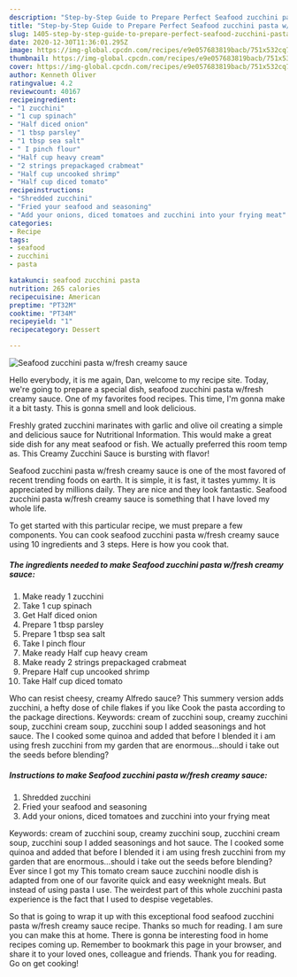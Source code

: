 ```yaml
---
description: "Step-by-Step Guide to Prepare Perfect Seafood zucchini pasta w/fresh creamy sauce"
title: "Step-by-Step Guide to Prepare Perfect Seafood zucchini pasta w/fresh creamy sauce"
slug: 1405-step-by-step-guide-to-prepare-perfect-seafood-zucchini-pasta-w-fresh-creamy-sauce
date: 2020-12-30T11:36:01.295Z
image: https://img-global.cpcdn.com/recipes/e9e057683819bacb/751x532cq70/seafood-zucchini-pasta-wfresh-creamy-sauce-recipe-main-photo.jpg
thumbnail: https://img-global.cpcdn.com/recipes/e9e057683819bacb/751x532cq70/seafood-zucchini-pasta-wfresh-creamy-sauce-recipe-main-photo.jpg
cover: https://img-global.cpcdn.com/recipes/e9e057683819bacb/751x532cq70/seafood-zucchini-pasta-wfresh-creamy-sauce-recipe-main-photo.jpg
author: Kenneth Oliver
ratingvalue: 4.2
reviewcount: 40167
recipeingredient:
- "1 zucchini"
- "1 cup spinach"
- "Half diced onion"
- "1 tbsp parsley"
- "1 tbsp sea salt"
- " I pinch flour"
- "Half cup heavy cream"
- "2 strings prepackaged crabmeat"
- "Half cup uncooked shrimp"
- "Half cup diced tomato"
recipeinstructions:
- "Shredded zucchini"
- "Fried your seafood and seasoning"
- "Add your onions, diced tomatoes and zucchini into your frying meat"
categories:
- Recipe
tags:
- seafood
- zucchini
- pasta

katakunci: seafood zucchini pasta 
nutrition: 265 calories
recipecuisine: American
preptime: "PT32M"
cooktime: "PT34M"
recipeyield: "1"
recipecategory: Dessert

---
```



![Seafood zucchini pasta w/fresh creamy sauce](https://img-global.cpcdn.com/recipes/e9e057683819bacb/751x532cq70/seafood-zucchini-pasta-wfresh-creamy-sauce-recipe-main-photo.jpg)

Hello everybody, it is me again, Dan, welcome to my recipe site. Today, we're going to prepare a special dish, seafood zucchini pasta w/fresh creamy sauce. One of my favorites food recipes. This time, I'm gonna make it a bit tasty. This is gonna smell and look delicious.

Freshly grated zucchini marinates with garlic and olive oil creating a simple and delicious sauce for Nutritional Information. This would make a great side dish for any meat seafood or fish. We actually preferred this room temp as. This Creamy Zucchini Sauce is bursting with flavor!

Seafood zucchini pasta w/fresh creamy sauce is one of the most favored of recent trending foods on earth. It is simple, it is fast, it tastes yummy. It is appreciated by millions daily. They are nice and they look fantastic. Seafood zucchini pasta w/fresh creamy sauce is something that I have loved my whole life.


To get started with this particular recipe, we must prepare a few components. You can cook seafood zucchini pasta w/fresh creamy sauce using 10 ingredients and 3 steps. Here is how you cook that.

<!--inarticleads1-->

##### The ingredients needed to make Seafood zucchini pasta w/fresh creamy sauce:

1. Make ready 1 zucchini
1. Take 1 cup spinach
1. Get Half diced onion
1. Prepare 1 tbsp parsley
1. Prepare 1 tbsp sea salt
1. Take  I pinch flour
1. Make ready Half cup heavy cream
1. Make ready 2 strings prepackaged crabmeat
1. Prepare Half cup uncooked shrimp
1. Take Half cup diced tomato


Who can resist cheesy, creamy Alfredo sauce? This summery version adds zucchini, a hefty dose of chile flakes if you like Cook the pasta according to the package directions. Keywords: cream of zucchini soup, creamy zucchini soup, zucchini cream soup, zucchini soup I added seasonings and hot sauce. The I cooked some quinoa and added that before I blended it i am using fresh zucchini from my garden that are enormous…should i take out the seeds before blending? 

<!--inarticleads2-->

##### Instructions to make Seafood zucchini pasta w/fresh creamy sauce:

1. Shredded zucchini
1. Fried your seafood and seasoning
1. Add your onions, diced tomatoes and zucchini into your frying meat


Keywords: cream of zucchini soup, creamy zucchini soup, zucchini cream soup, zucchini soup I added seasonings and hot sauce. The I cooked some quinoa and added that before I blended it i am using fresh zucchini from my garden that are enormous…should i take out the seeds before blending? Ever since I got my This tomato cream sauce zucchini noodle dish is adapted from one of our favorite quick and easy weeknight meals. But instead of using pasta I use. The weirdest part of this whole zucchini pasta experience is the fact that I used to despise vegetables. 

So that is going to wrap it up with this exceptional food seafood zucchini pasta w/fresh creamy sauce recipe. Thanks so much for reading. I am sure you can make this at home. There is gonna be interesting food in home recipes coming up. Remember to bookmark this page in your browser, and share it to your loved ones, colleague and friends. Thank you for reading. Go on get cooking!
